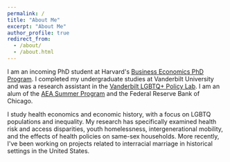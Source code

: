 ```yaml
---
permalink: /
title: "About Me"
excerpt: "About Me"
author_profile: true
redirect_from: 
  - /about/
  - /about.html
---
```

I am an incoming PhD student at Harvard's [Business Economics PhD Program](https://www.hbs.edu/doctoral/phd-programs/business-economics/Pages/default.aspx). I completed my undergraduate studies at Vanderbilt University and was a research assistant in the [Vanderbilt LGBTQ+ Policy Lab](https://www.vanderbilt.edu/lgbtq-policy-lab/). I am an alum of the [AEA Summer Program](https://www.aeaweb.org/about-aea/committees/AEASP) and the Federal Reserve Bank of Chicago.

I study health economics and economic history, with a focus on LGBTQ populations and inequality. My research has specifically examined health risk and access disparities, youth homelessness, intergenerational mobility, and the effects of health policies on same-sex households. More recently, I've been working on projects related to interracial marriage in historical settings in the United States.


